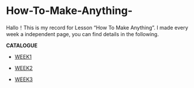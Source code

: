 # How-To-Make-Anything-
Hallo！This is my record for Lesson “How To Make Anything”. I made every week a independent page, you can find details in the following.

**CATALOGUE**

- [WEEK1](./WEEK.1_3D%20SCAN/README.md)


- [WEEK2](./WEEK.2_MODIFY_3DMODEL/README.md)


- [WEEK3](./WEEK3_LASERCUT1/README.md)
